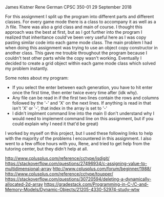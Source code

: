 James Kistner
Rene German
CPSC 350-01
29 September 2018

For this assignment I split up the program into different parts and different classes. For every game mode there is a class to accompany it as well as a .h file. There was also a grid class and main of course. I thought this approach was the best at first, but as I got further into the program I realized that inheritance could've been very useful here as I was copy pasting similar code into each game mode class. The main problem I had when doing this assignment was trying to use an object copy constructor in another class. This gave me trouble throughout the program because I couldn't test other parts while the copy wasn't working. Eventually I decided to create a grid object within each game mode class which solved my problem instantly.

Some notes about my program:
- If you select the enter between each generation, you have to hit enter once the first time, then enter twice every time after (idk why).
- Any file can be read in if the first two lines contain the rows and columns followed by the '-' and 'X' on the next lines. If anything is read in that isn't 'X' or '-', that index in the array is set to '-'
- I didn't implment command line into the main (I don't understand why I would need to implement command line on this assignment, but if you could explain why I need it that'd be great)

I worked by myself on this project, but I used these following links to help with the majority of the problems I encountered in this assignment. I also went to a few office hours with you, Rene, and tried to get help from the tutoring center, but they didn't help at all.


http://www.cplusplus.com/reference/cctype/isdigit/
https://stackoverflow.com/questions/27496934/c-assigning-value-to-multidimensional-array
http://www.cplusplus.com/forum/beginner/1988/
http://www.cplusplus.com/reference/cctype/toupper/
https://stackoverflow.com/questions/30720594/deleting-a-dynamically-allocated-2d-array
https://gradestack.com/Programming-in-C-/C-and-Memory-Models/Dynamic-Objects/21205-4330-52974-study-wtw